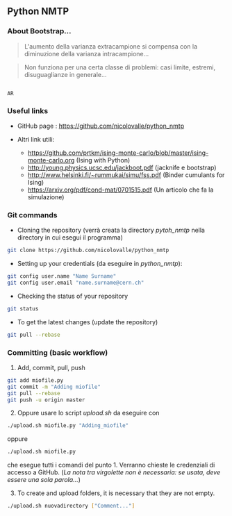 ## Python NMTP

### About Bootstrap...



> L'aumento della varianza extracampione si compensa con la diminuzione della varianza intracampione...

> Non funziona per una certa classe di problemi: casi limite, estremi, disuguaglianze in generale...

                                                                                           AR


### Useful links



* GitHub page : https://github.com/nicolovalle/python_nmtp

* Altri link utili:
  * https://github.com/prtkm/ising-monte-carlo/blob/master/ising-monte-carlo.org (Ising with Python)
  * http://young.physics.ucsc.edu/jackboot.pdf (jacknife e bootstrap)
  * http://www.helsinki.fi/~rummukai/simu/fss.pdf (Binder cumulants for Ising)
  * https://arxiv.org/pdf/cond-mat/0701515.pdf (Un articolo che fa la simulazione)




### Git commands

* Cloning the repository (verrà creata la directory _pytoh_nmtp_ nella directory in cui esegui il programma)

```sh
git clone https://github.com/nicolovalle/python_nmtp
```


* Setting up your credentials (da eseguire in _python_nmtp_):
```sh
git config user.name "Name Surname"
git config user.email "name.surname@cern.ch"
```


* Checking the status of your repository
```sh
git status
```


* To get the latest changes (update the repository)
```sh
git pull --rebase
```




### Committing (basic workflow)


1. Add, commit, pull, push
```sh
git add miofile.py
git commit -m "Adding miofile"
git pull --rebase
git push -u origin master
```

2. Oppure usare lo script _upload.sh_ da eseguire con
```sh
./upload.sh miofile.py "Adding_miofile"
```
oppure
```sh
./upload.sh miofile.py
```
che esegue tutti i comandi del punto 1. Verranno chieste le credenziali di accesso a GitHub. (_La nota tra virgolette non è necessaria: se usata, deve essere una sola parola..._)

3. To create and upload folders, it is necessary that they are not empty.
```sh
./upload.sh nuovadirectory ["Comment..."]
```
